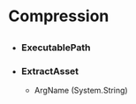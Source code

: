 # Compression
## 

- ### ExecutablePath
    
- ### ExtractAsset
      
    - ArgName (System.String)  
        
